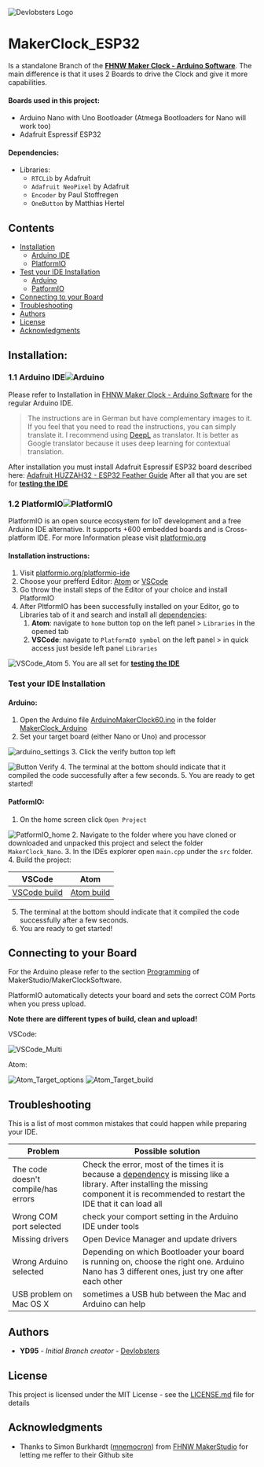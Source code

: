![Devlobsters Logo](images/Logo_Devlobster_long_Compressed.png)

# MakerClock_ESP32
Is a standalone Branch of the **[FHNW Maker Clock - Arduino Software](https://github.com/FHNW-MakerStudio/MakerClockSoftware)**.
The main difference is that it uses 2 Boards to drive the Clock and give it more capabilities.

#### Boards used in this project:
* Arduino Nano with Uno Bootloader (Atmega Bootloaders for Nano will work too)
* Adafruit Espressif ESP32

#### Dependencies:
- Libraries:
  - `RTCLib` by Adafruit
  - `Adafruit NeoPixel` by Adafruit
  - `Encoder` by Paul Stoffregen
  - `OneButton` by Matthias Hertel

## Contents
- [Installation](#installation)
  - [Arduino IDE](#11-arduino-ide)
  - [PlatformIO](#12-platformio)
- [Test your IDE Installation](#test-your-ide-installation)
  - [Arduino](#arduino)
  - [PatformIO](#platformio)
- [Connecting to your Board](#connecting-to-your-board)
- [Troubleshooting](#troubleshooting)
- [Authors](#authors)
- [License](#license)
- [Acknowledgments](#acknowledgments)

## Installation:
### 1.1 Arduino IDE![Arduino](images/ArduinoCommunityLogo.png)
Please refer to Installation in [FHNW Maker Clock - Arduino Software](https://github.com/FHNW-MakerStudio/MakerClockSoftware#installation) for the regular Arduino IDE.
> The instructions are in German but have complementary images to it.
> If you feel that you need to read the instructions, you can simply translate it.
> I recommend using [DeepL](https://www.deepl.com/en/translator) as translator.
> It is better as Google translator because it uses deep learning for contextual translation.

After installation you must install Adafruit Espressif ESP32 board described here: [Adafruit HUZZAH32 - ESP32 Feather Guide](https://learn.adafruit.com/adafruit-huzzah32-esp32-feather/using-with-arduino-ide)
After all that you are set for **[testing the IDE](#test-your-ide-installation)**
### 1.2 PlatformIO![PlatformIO](images/PlatformIO.png)
PlatformIO is an open source ecosystem for IoT development and a free Arduino IDE alternative. It supports +600 embedded boards and is Cross-platform IDE.
For more Information please visit [platformio.org](https://platformio.org)

#### Installation instructions:
1. Visit [platformio.org/platformio-ide](https://platformio.org/platformio-ide)
2. Choose your prefferd Editor: [Atom](https://platformio.org/install/ide?install=atom) or [VSCode](https://platformio.org/install/ide?install=vscode)
3. Go throw the install steps of the Editor of your choice and install PlatformIO
4. After PltformIO has been successfully installed on your Editor, go to Libraries tab of it and search and install all [dependencies](#dependencies):
	1. **Atom**: navigate to `home` button top on the left panel > `Libraries` in the opened tab
	2. **VSCode**: navigate to `PlatformIO symbol` on the left panel > in quick access just beside left panel `Libraries`

![VSCode_Atom](images/VSCode_Atom_Lib.png)
5. You are all set for **[testing the IDE](#test-your-ide-installation)**

### Test your IDE Installation
#### Arduino:
1. Open the Arduino file [ArduinoMakerClock60.ino](MakerClock_Arduino/ArduinoMakerClock60.ino) in the folder [MakerClock_Arduino](MakerClock_Arduino/)
2. Set your target board (either Nano or Uno) and processor

![arduino_settings](images/arduino_settings.png)
3. Click the verify button top left 

![Button Verify](images/arduino_verify.png)
4. The terminal at the bottom should indicate that it compiled the code successfully after a few seconds.
5. You are ready to get started!
#### PatformIO:
1. On the home screen click `Open Project`

![PatformIO_home](images/PatformIO_home)
2. Navigate to the folder where you have cloned or downloaded and unpacked this project and select the folder `MakerClock_Nano`.
3. In the IDEs explorer open `main.cpp` under the `src` folder.
4. Build the project:

VSCode | Atom
------ | -------
[VSCode build](images/VSCode_build.png) | [Atom build](images/Atom_build.png)
5. The terminal at the bottom should indicate that it compiled the code successfully after a few seconds.
6. You are ready to get started!

## Connecting to your Board
For the Arduino please refer to the section [Programming](https://github.com/FHNW-MakerStudio/MakerClockSoftware#3-programmierung) of MakerStudio/MakerClockSoftware.

PlatformIO automatically detects your board and sets the correct COM Ports when you press upload.

**Note there are different types of build, clean and upload!**

VSCode:

![VSCode_Multi](images/VSCode_Multi.png)

Atom:

![Atom_Target_options](images/Atom_Target_options.png)
![Atom_Target_build](images/Atom_Target_build.png)

## Troubleshooting
This is a list of most common mistakes that could happen while preparing your IDE.

Problem | Possible solution
------- | -----------------
The code doesn't compile/has errors | Check the error, most of the times it is because a [dependency](#dependencies) is missing like a library. After installing the missing component it is recommended to restart the IDE that it can load all
Wrong COM port selected | check your comport setting in the Arduino IDE under tools
Missing drivers | Open Device Manager and update drivers
Wrong Arduino selected | Depending on which Bootloader your board is running on, choose the right one. Arduino Nano has 3 different ones, just try one after each other
USB problem on Mac OS X | sometimes a USB hub between the Mac and Arduino can help

## Authors
* **YD95** - _Initial Branch creator_ - [Devlobsters](https://github.com/devlobsters)

## License
This project is licensed under the MIT License - see the [LICENSE.md](LICENSE.md) file for details

## Acknowledgments
* Thanks to Simon Burkhardt ([mnemocron](https://github.com/mnemocron)) from [FHNW MakerStudio](https://github.com/fhnw-makerstudio) for letting me reffer to their Github site
